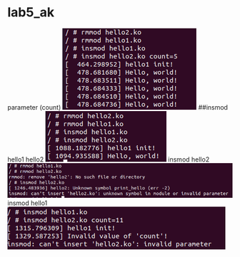 # lab5_ak
parameter (count)
![Image alt](https://github.com/Gronario/lab5_ak1/blob/main/1.png)
##insmod hello1 hello2
![Image alt](https://github.com/Gronario/lab5_ak1/blob/main/2.png)
insmod hello2
![Image alt](https://github.com/Gronario/lab5_ak1/blob/main/3.png)
insmod hello1
![Image alt](https://github.com/Gronario/lab5_ak1/blob/main/4.png)
